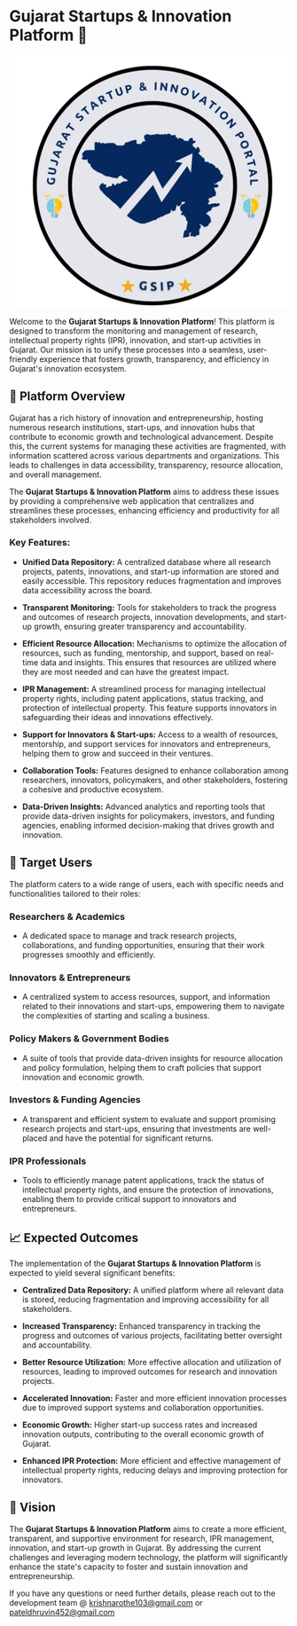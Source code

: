 # Gujarat Startups & Innovation Platform 🚀   

![logo](logo.png)

Welcome to the **Gujarat Startups & Innovation Platform**! This platform is designed to transform the monitoring and management of research, intellectual property rights (IPR), innovation, and start-up activities in Gujarat. Our mission is to unify these processes into a seamless, user-friendly experience that fosters growth, transparency, and efficiency in Gujarat's innovation ecosystem.    

## 🌟 Platform Overview

Gujarat has a rich history of innovation and entrepreneurship, hosting numerous research institutions, start-ups, and innovation hubs that contribute to economic growth and technological advancement. Despite this, the current systems for managing these activities are fragmented, with information scattered across various departments and organizations. This leads to challenges in data accessibility, transparency, resource allocation, and overall management.

The **Gujarat Startups & Innovation Platform** aims to address these issues by providing a comprehensive web application that centralizes and streamlines these processes, enhancing efficiency and productivity for all stakeholders involved.

### Key Features:

- **Unified Data Repository:** A centralized database where all research projects, patents, innovations, and start-up information are stored and easily accessible. This repository reduces fragmentation and improves data accessibility across the board.

- **Transparent Monitoring:** Tools for stakeholders to track the progress and outcomes of research projects, innovation developments, and start-up growth, ensuring greater transparency and accountability.

- **Efficient Resource Allocation:** Mechanisms to optimize the allocation of resources, such as funding, mentorship, and support, based on real-time data and insights. This ensures that resources are utilized where they are most needed and can have the greatest impact.

- **IPR Management:** A streamlined process for managing intellectual property rights, including patent applications, status tracking, and protection of intellectual property. This feature supports innovators in safeguarding their ideas and innovations effectively.

- **Support for Innovators & Start-ups:** Access to a wealth of resources, mentorship, and support services for innovators and entrepreneurs, helping them to grow and succeed in their ventures.

- **Collaboration Tools:** Features designed to enhance collaboration among researchers, innovators, policymakers, and other stakeholders, fostering a cohesive and productive ecosystem.

- **Data-Driven Insights:** Advanced analytics and reporting tools that provide data-driven insights for policymakers, investors, and funding agencies, enabling informed decision-making that drives growth and innovation.

## 🎯 Target Users

The platform caters to a wide range of users, each with specific needs and functionalities tailored to their roles:

### **Researchers & Academics**
- A dedicated space to manage and track research projects, collaborations, and funding opportunities, ensuring that their work progresses smoothly and efficiently.

### **Innovators & Entrepreneurs**
- A centralized system to access resources, support, and information related to their innovations and start-ups, empowering them to navigate the complexities of starting and scaling a business.

### **Policy Makers & Government Bodies**
- A suite of tools that provide data-driven insights for resource allocation and policy formulation, helping them to craft policies that support innovation and economic growth.

### **Investors & Funding Agencies**
- A transparent and efficient system to evaluate and support promising research projects and start-ups, ensuring that investments are well-placed and have the potential for significant returns.

### **IPR Professionals**
- Tools to efficiently manage patent applications, track the status of intellectual property rights, and ensure the protection of innovations, enabling them to provide critical support to innovators and entrepreneurs.

## 📈 Expected Outcomes

The implementation of the **Gujarat Startups & Innovation Platform** is expected to yield several significant benefits:

- **Centralized Data Repository:** A unified platform where all relevant data is stored, reducing fragmentation and improving accessibility for all stakeholders.

- **Increased Transparency:** Enhanced transparency in tracking the progress and outcomes of various projects, facilitating better oversight and accountability.

- **Better Resource Utilization:** More effective allocation and utilization of resources, leading to improved outcomes for research and innovation projects.

- **Accelerated Innovation:** Faster and more efficient innovation processes due to improved support systems and collaboration opportunities.

- **Economic Growth:** Higher start-up success rates and increased innovation outputs, contributing to the overall economic growth of Gujarat.

- **Enhanced IPR Protection:** More efficient and effective management of intellectual property rights, reducing delays and improving protection for innovators.

## 🚀 Vision

The **Gujarat Startups & Innovation Platform** aims to create a more efficient, transparent, and supportive environment for research, IPR management, innovation, and start-up growth in Gujarat. By addressing the current challenges and leveraging modern technology, the platform will significantly enhance the state's capacity to foster and sustain innovation and entrepreneurship.


If you have any questions or need further details, please reach out to the development team @ krishnarothe103@gmail.com or pateldhruvin452@gmail.com 


